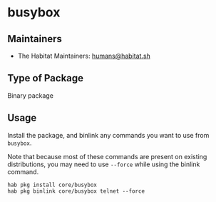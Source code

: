 # busybox

## Maintainers

* The Habitat Maintainers: <humans@habitat.sh>

## Type of Package

Binary package

## Usage

Install the package, and binlink any commands you want to use from `busybox`.

Note that because most of these commands are present on existing distributions, you may need to use `--force` while using the binlink command.

```
hab pkg install core/busybox
hab pkg binlink core/busybox telnet --force
```
